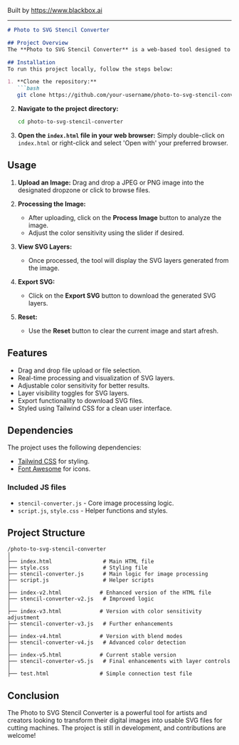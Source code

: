 
Built by https://www.blackbox.ai

---

```markdown
# Photo to SVG Stencil Converter

## Project Overview
The **Photo to SVG Stencil Converter** is a web-based tool designed to convert images (JPEG and PNG) into layered SVG files suitable for plotter cutting. This project utilizes JavaScript for processing images and generating SVG files based on dominant colors detected in the images. The application is styled using Tailwind CSS for a modern and responsive user interface.

## Installation
To run this project locally, follow the steps below:

1. **Clone the repository:**
   ```bash
   git clone https://github.com/your-username/photo-to-svg-stencil-converter.git
   ```

2. **Navigate to the project directory:**
   ```bash
   cd photo-to-svg-stencil-converter
   ```

3. **Open the `index.html` file in your web browser:**
   Simply double-click on `index.html` or right-click and select 'Open with' your preferred browser.

## Usage
1. **Upload an Image:**
   Drag and drop a JPEG or PNG image into the designated dropzone or click to browse files.

2. **Processing the Image:**
   - After uploading, click on the **Process Image** button to analyze the image.
   - Adjust the color sensitivity using the slider if desired.

3. **View SVG Layers:**
   - Once processed, the tool will display the SVG layers generated from the image.

4. **Export SVG:**
   - Click on the **Export SVG** button to download the generated SVG layers.

5. **Reset:**
   - Use the **Reset** button to clear the current image and start afresh.

## Features
- Drag and drop file upload or file selection.
- Real-time processing and visualization of SVG layers.
- Adjustable color sensitivity for better results.
- Layer visibility toggles for SVG layers.
- Export functionality to download SVG files.
- Styled using Tailwind CSS for a clean user interface.

## Dependencies
The project uses the following dependencies:
- [Tailwind CSS](https://tailwindcss.com/) for styling.
- [Font Awesome](https://fontawesome.com/) for icons.

### Included JS files
- `stencil-converter.js` - Core image processing logic.
- `script.js`, `style.css` - Helper functions and styles.

## Project Structure
```
/photo-to-svg-stencil-converter
│
├── index.html                # Main HTML file
├── style.css                 # Styling file
├── stencil-converter.js      # Main logic for image processing
├── script.js                 # Helper scripts
│
├── index-v2.html            # Enhanced version of the HTML file
├── stencil-converter-v2.js   # Improved logic
│
├── index-v3.html            # Version with color sensitivity adjustment
├── stencil-converter-v3.js   # Further enhancements
│
├── index-v4.html            # Version with blend modes
├── stencil-converter-v4.js   # Advanced color detection
│
├── index-v5.html            # Current stable version
├── stencil-converter-v5.js   # Final enhancements with layer controls
│
├── test.html                # Simple connection test file
```

## Conclusion
The Photo to SVG Stencil Converter is a powerful tool for artists and creators looking to transform their digital images into usable SVG files for cutting machines. The project is still in development, and contributions are welcome!
```